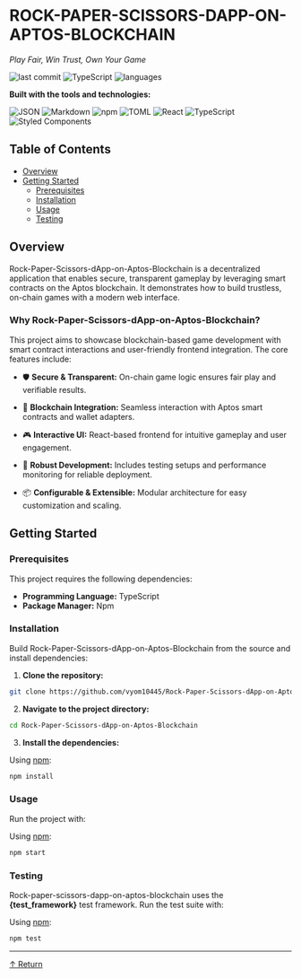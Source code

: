 # ROCK-PAPER-SCISSORS-DAPP-ON-APTOS-BLOCKCHAIN

*Play Fair, Win Trust, Own Your Game*

![last commit](https://img.shields.io/github/last-commit/vyom10445/Rock-Paper-Scissors-dApp-on-Aptos-Blockchain?label=last%20commit&color=blue)
![TypeScript](https://img.shields.io/github/languages/top/vyom10445/Rock-Paper-Scissors-dApp-on-Aptos-Blockchain?color=blue&label=typescript&logo=typescript)
![languages](https://img.shields.io/github/languages/count/vyom10445/Rock-Paper-Scissors-dApp-on-Aptos-Blockchain?label=languages&color=brightgreen)

**Built with the tools and technologies:**

![JSON](https://img.shields.io/badge/JSON-000000?style=flat&logo=json&logoColor=white)
![Markdown](https://img.shields.io/badge/Markdown-000000?style=flat&logo=markdown&logoColor=white)
![npm](https://img.shields.io/badge/npm-CB3837?style=flat&logo=npm&logoColor=white)
![TOML](https://img.shields.io/badge/TOML-9C4221?style=flat&logo=toml&logoColor=white)
![React](https://img.shields.io/badge/React-20232A?style=flat&logo=react&logoColor=61DAFB)
![TypeScript](https://img.shields.io/badge/TypeScript-007ACC?style=flat&logo=typescript&logoColor=white)
![Styled Components](https://img.shields.io/badge/styled--components-DB7093?style=flat&logo=styled-components&logoColor=white)

## Table of Contents

- [Overview](#overview)
- [Getting Started](#getting-started)
  - [Prerequisites](#prerequisites)
  - [Installation](#installation)
  - [Usage](#usage)
  - [Testing](#testing)

## Overview

Rock-Paper-Scissors-dApp-on-Aptos-Blockchain is a decentralized application that enables secure, transparent gameplay by leveraging smart contracts on the Aptos blockchain. It demonstrates how to build trustless, on-chain games with a modern web interface.

### Why Rock-Paper-Scissors-dApp-on-Aptos-Blockchain?

This project aims to showcase blockchain-based game development with smart contract interactions and user-friendly frontend integration. The core features include:

- 🛡️ **Secure & Transparent:** On-chain game logic ensures fair play and verifiable results.

- 🔗 **Blockchain Integration:** Seamless interaction with Aptos smart contracts and wallet adapters.

- 🎮 **Interactive UI:** React-based frontend for intuitive gameplay and user engagement.

- 🔧 **Robust Development:** Includes testing setups and performance monitoring for reliable deployment.

- 📦 **Configurable & Extensible:** Modular architecture for easy customization and scaling.

## Getting Started

### Prerequisites

This project requires the following dependencies:

- **Programming Language:** TypeScript
- **Package Manager:** Npm

### Installation

Build Rock-Paper-Scissors-dApp-on-Aptos-Blockchain from the source and install dependencies:

1. **Clone the repository:**

```bash
git clone https://github.com/vyom10445/Rock-Paper-Scissors-dApp-on-Aptos-Blockchain
```

2. **Navigate to the project directory:**

```bash
cd Rock-Paper-Scissors-dApp-on-Aptos-Blockchain
```

3. **Install the dependencies:**

Using [npm](https://www.npmjs.com/):

```bash
npm install
```

### Usage

Run the project with:

Using [npm](https://www.npmjs.com/):

```bash
npm start
```

### Testing

Rock-paper-scissors-dapp-on-aptos-blockchain uses the **{test_framework}** test framework. Run the test suite with:

Using [npm](https://www.npmjs.com/):

```bash
npm test
```

---

[↑ Return](#rock-paper-scissors-dapp-on-aptos-blockchain)
```

